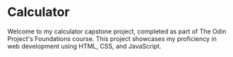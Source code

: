# Calculator
Welcome to my calculator capstone project, completed as part of The Odin Project's Foundations course. This project showcases my proficiency in web development using HTML, CSS, and JavaScript. 
